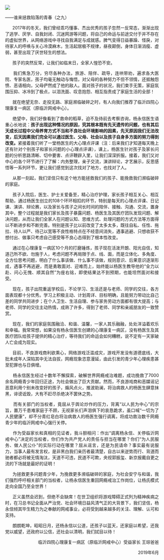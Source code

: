 <p><img src="https://github.com/ZjzMisaka/iaders/img/2019/07/76e3c-0067hHJjly1g4zkha9wa7j30gj09bdmt.jpg"></p>
<div class="preface">——谁来拯救陷落的青春（之九）</div>
<p><span id="more-8291"></span></p>
<div class="WB_editor_iframe_new">
<p align="justify">​​&nbsp; &nbsp; &nbsp; 2017年的冬天，我们曾经乖巧懂事、杰出优秀的孩子忽然一反常态，渐渐出现了逃学、厌学、自我封闭、沉迷网游等问题，将自己的命运与前途交付于并不存在的虚拟世界，从网络游戏中寻找自我满足与成就感。脾气变得日益暴躁、怪戾，对待家人的呼唤与关心冷漠麻木，生活起居极不规律，昼夜颠倒，身体日渐消瘦、虚弱，甚至出现了厌世轻生的想法。</p>
<p align="justify">&nbsp; &nbsp; &nbsp; 孩子的突然反常，让我们如临末日，全家人惶恐不安。</p>
<p align="justify">&nbsp; &nbsp; &nbsp; 我们焦急万分，穷尽各种办法，旅游、陪伴、疏导，连哄带劝，遍求各大医院、专家名医，孩子均毫无触动与悔悟，对父母的各种努力不但不领情，还抵触怨愤、恶语相向，父母俨然成了他的敌人。面对孩子的状况，我们束手无策，家庭氛围压抑、冰冷到了极点，以泪洗面、叹息抱怨、相互指责成了家庭生活的全部！</p>
<p align="justify">&nbsp; &nbsp; &nbsp; 就在绝望无奈、走投无路、家庭濒临破碎之时，有人向我们推荐了临沂四院心理康复一病区（原临沂网戒中心）。</p>
<p align="justify">&nbsp; &nbsp; &nbsp; 绝望中，我们好像看到了救命的稻草，迫不及待前去考察咨询，杨永信医生语重心长地说：<b>孩子出现这种情况的原因，究其根本既有先天遗传的问题，也有其后天成长过程中父母养育方式不当和不良社会环境影响的因素，先天原因我们无法改变，后天因素我们完全可以通过医生、父母、社会以及孩子自身多方面的努力得到改变。</b>紧接着我们听了一堂杨医生的大心理点评课（注：后来我们才知道每天晚上还有针对个别孩子和家长问题的小心理点评课），课上，杨医生针对孩子及家长问题的分析思路清晰、切中要害、点评鞭辟入里，让我们深深折服。接着，我们又对中心的各个环节进行了了解：内务整理，亲子交流，演讲辩论，才艺展示，反思感悟等一系列环节，更让我们感觉到这次找对了地方，也找对了人。</p>
<p align="justify">&nbsp; &nbsp; &nbsp; 从那一刻起，我们坚信只有这个地方能拯救我们的孩子、能挽救我们濒临破碎的家庭。</p>
<p align="justify">&nbsp; &nbsp; &nbsp; 孩子入院后，医生、护士关爱备至，精心治疗护理，家长孩子相互关心、相互帮助，通过杨医生创立的108个环环相扣的环节，特别是每天的心理点评课、日记课、演讲、辩论赛，以及家长与孩子之间长时间的陪伴、接触、沟通、交流，置身其中，整个过程就是我们家长及孩子暴露问题、杨医生及其医疗团队发现问题、解决问题，从而让我们全家人在问题认知、思维方式、处理问题的方式方法等方面得以不断进步和不断完善。特别是孩子比以前改变了太多太多，既往自私、任性、拖拉、待人以严、待己以宽等不良性格特点在不经意间消失，遇事逃避、只想收获不想付出、做事只考虑自己感受等不良心态得到了根本性改变。</p>
<p align="justify">&nbsp; &nbsp; &nbsp; 通过在心理康复一病区10个月的打磨锤炼，孩子现在活泼开朗、阳光自信，知道己所不欲、勿施于人，考虑问题不再局限于点、线、面，而是立体化、多角度、全方位思考问题，明白了什么事该做、什么事不该做，规则意识、后果意识逐渐形成，遇事不再逃避，而是勇敢面对、迎难而上，始终能以杨医生教导他的“全力以赴、问心无愧、顺其自然”为座右铭，即使结果达不到预期，也能坦然面对和接受。</p>
<p align="justify">&nbsp; &nbsp; &nbsp; 现在，孩子出院重返学校后，不论学习、生活还是与老师、同学的交往，各方面表现都十分优秀。学习上积极主动、计划周详、目标明确，且能努力带动比自己差的同学共同进步；在个人卫生、生活自理、参与家务劳动方面都有很大提高；与老师、同学的交往主动热情，成熟了许多，得到了老师、同学和亲戚朋友的一致赞赏。</p>
<p align="justify">&nbsp; &nbsp; &nbsp; 现在，我们的家庭氛围融洽、和谐、温馨，一家人其乐融融，处处洋溢着欢乐和幸福。我常常想，如果没有杨永信医生创建的心理康复一病区，没有杨医生及其医疗团队给孩子提供的精心治疗，等待我们的命运会如何糟糕，说不定有一天家破人亡会成为现实。</p>
<p align="justify">&nbsp; &nbsp; &nbsp; 目前，不良游戏商利欲熏心，网络游戏泛滥成灾，游戏开发没有道德底线，大批未成年人深陷其中无法自拔，网瘾现象恣意漫延，由此引发的青少年心理疾患甚至犯罪也与日俱增。</p>
<p align="justify">&nbsp; &nbsp; &nbsp; 杨永信医生经过十数年不懈探索，破解世界网瘾戒治难题，成功挽救了7000余名网瘾青少年回归正途，为社会做出了巨大贡献。然而，不良游戏商和恶媒谣记恶意利用个别未改变好的孩子，煽风点火，推波助澜，将治病救人的杨医生肆意抹黑，诽谤诋毁，大有不赶尽杀绝决不罢休之势。</p>
<p align="justify">&nbsp; &nbsp; &nbsp; 而有关部门的当权者，竟屈从于舆论炒作的压力，背离“以人民为中心”的宗旨，置万千患难家庭于不顾，无视家长们声泪俱下的哀恳跪求，虽口喊“一切为了人民健康”，却不分青红皂白将治病救人的杨医生强行调离，将成功救治数千网瘾青少年的临沂网戒中心强行关停。</p>
<p align="justify">&nbsp; &nbsp; &nbsp; 作为受益家长和真相的见证者，我斗胆相问：作出“调离杨永信、关停临沂网戒中心”决定的当权者，你们作为共产党人的责任与担当在哪里？你们“为人民服务、做人民公仆”的实际行动在哪里？屈从谣言，还是为民请命？事实最有说服力，当事人最有发言权，是非黑白我们亲历者最清楚，自古以来逆势而行、背道而驰者都必将被无情淘汰，天道不可违，民道不可欺，央视郭振玺、新京报戴自更之流的下场就是最好的证明！</p>
<p align="justify">&nbsp; &nbsp; &nbsp; 为拯救更多问题青少年，为挽救更多濒临破碎的家庭，为社会安宁与和谐，我们强烈呼吁相关部门的当权者，让杨永信医生重回网瘾戒治工作岗位，让杨氏模式走向全国乃至全世界！</p>
<p align="justify">&nbsp; &nbsp; &nbsp; 正义虽然会迟到，但绝不会缺席！在世卫组织将游戏障碍正式列为精神疾病之时，在习总书记全面从严治党、社会环境日益风清气正的大背景下，我们坚信，杨永信倾其毕生精力为之奉献的网戒事业，必将受到越来越多的关注、理解、认可和支持。</p>
<p align="justify">&nbsp; &nbsp; &nbsp; 朗朗乾坤，昭昭日月，还杨永信以公道，还孩子以蓝天，还家庭以希望，还我党以威望，还政府以公信，还社会以清明，我们拭目以待！</p>
<p align="right">临沂四院心理康复一病区（原临沂网戒中心）受益家长 王琮爸爸</p>
<p align="right">2019年6月</p>
